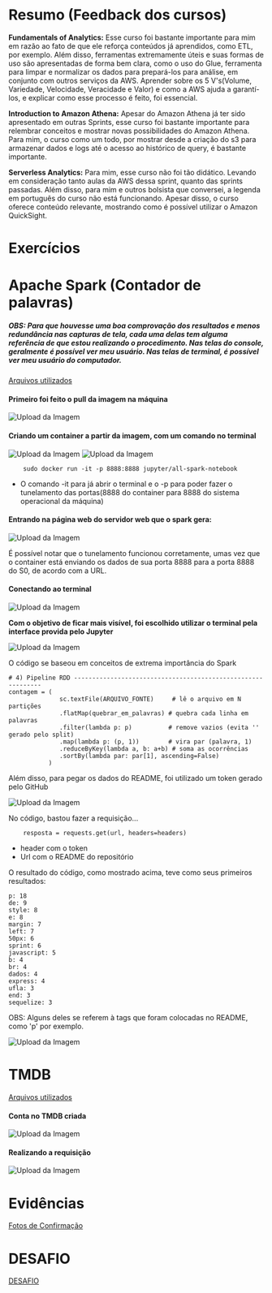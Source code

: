 # Resumo (Feedback dos cursos)

**Fundamentals of Analytics:** Esse curso foi bastante importante para mim em razão ao fato de que ele reforça conteúdos já aprendidos, como ETL, por exemplo. Além disso, ferramentas extremamente úteis e suas formas de uso são apresentadas de forma bem clara, como o uso do Glue, ferramenta para limpar e normalizar os dados para prepará-los para análise, em conjunto com outros serviços da AWS. Aprender sobre os 5 V's(Volume, Variedade, Velocidade, Veracidade e Valor) e como a AWS ajuda a garantí-los, e explicar como esse processo é feito, foi essencial.

**Introduction to Amazon Athena:** Apesar do Amazon Athena já ter sido apresentado em outras Sprints, esse curso foi bastante importante para relembrar conceitos e mostrar novas possibilidades do Amazon Athena. Para mim, o curso como um todo, por mostrar desde a criação do s3 para armazenar dados e logs até o acesso ao histórico de query, é bastante importante.

**Serverless Analytics:** Para mim, esse curso não foi tão didático. Levando em consideração tanto aulas da AWS dessa sprint, quanto das sprints passadas. Além disso, para mim e outros bolsista que conversei, a legenda em português do curso não está funcionando. Apesar disso, o curso oferece conteúdo relevante, mostrando como é possível utilizar o Amazon QuickSight.


# Exercícios


# Apache Spark (Contador de palavras)

##### OBS: Para que houvesse uma boa comprovação dos resultados e menos redundância nas capturas de tela, cada uma delas tem alguma referência de que estou realizando o procedimento. Nas telas do console, geralmente é possível ver meu usuário. Nas telas de terminal, é possível ver meu usuário do computador. 

[Arquivos utilizados](./Exercicios/ApacheSpark_Contador_de_palavras/)


#### Primeiro foi feito o pull da imagem na máquina

![Upload da Imagem](./Exercicios/ApacheSpark_Contador_de_palavras/Evidencias/downloadImage.png)

#### Criando um container a partir da imagem, com um comando no terminal

![Upload da Imagem](./Exercicios/ApacheSpark_Contador_de_palavras/Evidencias/runContainer.png)
![Upload da Imagem](./Exercicios/ApacheSpark_Contador_de_palavras/Evidencias/runContainerpt2.png)

        sudo docker run -it -p 8888:8888 jupyter/all-spark-notebook

- O comando -it para já abrir o terminal e o -p para poder fazer o tunelamento das portas(8888 do container para 8888 do sistema operacional da máquina)


#### Entrando na página web do servidor web que o spark gera:

![Upload da Imagem](./Exercicios/ApacheSpark_Contador_de_palavras/Evidencias/jupiterLab.png)


É possível notar que o tunelamento funcionou corretamente, umas vez que o container está enviando os dados de sua porta 8888 para a porta 8888 do S0, de acordo com a URL.


#### Conectando ao terminal

![Upload da Imagem](./Exercicios/ApacheSpark_Contador_de_palavras/Evidencias/conectando.png)

**Com o objetivo de ficar mais visível, foi escolhido utilizar o terminal pela interface provida pelo Jupyter**


![Upload da Imagem](./Exercicios/ApacheSpark_Contador_de_palavras/Evidencias/terminal.png)


O código se baseou em conceitos de extrema importância do Spark

```
# 4) Pipeline RDD -------------------------------------------------------------
contagem = (
              sc.textFile(ARQUIVO_FONTE)     # lê o arquivo em N partições
              .flatMap(quebrar_em_palavras) # quebra cada linha em palavras
              .filter(lambda p: p)          # remove vazios (evita '' gerado pelo split)
              .map(lambda p: (p, 1))        # vira par (palavra, 1)
              .reduceByKey(lambda a, b: a+b) # soma as ocorrências
              .sortBy(lambda par: par[1], ascending=False)
           )
```

Além disso, para pegar os dados do README, foi utilizado um token gerado pelo GitHub

![Upload da Imagem](./Exercicios/ApacheSpark_Contador_de_palavras/Evidencias/criandoToken.png)

No código, bastou fazer a requisição...

        resposta = requests.get(url, headers=headers)

- header com o token
- Url com o README do repositório


O resultado do código, como mostrado acima, teve como seus primeiros resultados: 

```
p: 18
de: 9
style: 8
e: 8
margin: 7
left: 7
50px: 6
sprint: 6
javascript: 5
b: 4
br: 4
dados: 4
express: 4
ufla: 3
end: 3
sequelize: 3

```

OBS: Alguns deles se referem à tags que foram colocadas no README, como 'p' por exemplo.


![Upload da Imagem](./Exercicios/ApacheSpark_Contador_de_palavras/Evidencias/Rodando.png)


# TMDB

[Arquivos utilizados](./Exercicios/Exercicios_TMDB/)

#### Conta no TMDB criada

![Upload da Imagem](./Exercicios/Exercicios_TMDB/Evidencias/Perfil.png)

#### Realizando a requisição

![Upload da Imagem](./Exercicios/Exercicios_TMDB/Evidencias/dados2.png)


# Evidências

[Fotos de Confirmação](./Evidencias)



# DESAFIO

[DESAFIO](./Desafio)